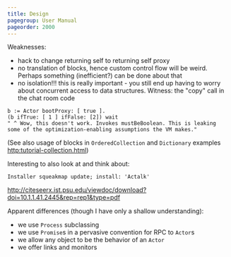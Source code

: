 ```yaml
---
title: Design
pagegroup: User Manual
pageorder: 2000
---
```


Weaknesses:
 - hack to change returning self to returning self proxy
 - no translation of blocks, hence custom control flow will be weird.
   Perhaps something (inefficient?) can be done about that
 - no isolation!!! this is really important - you still end up having
   to worry about concurrent access to data structures. Witness: the
   "copy" call in the chat room code

```smalltalk
b := Actor bootProxy: [ true ].
(b ifTrue: [ 1 ] ifFalse: [2]) wait
" ^ Wow, this doesn't work. Invokes mustBeBoolean. This is leaking some of the optimization-enabling assumptions the VM makes."
```

(See also usage of blocks in `OrderedCollection` and `Dictionary` examples <http:tutorial-collection.html>)

Interesting to also look at and think about:

    Installer squeakmap update; install: 'Actalk'

<http://citeseerx.ist.psu.edu/viewdoc/download?doi=10.1.1.41.2445&rep=rep1&type=pdf>

Apparent differences (though I have only a shallow understanding):

 - we use `Process` subclassing
 - we use `Promise`s in a pervasive convention for RPC to `Actor`s
 - we allow any object to be the behavior of an `Actor`
 - we offer links and monitors
